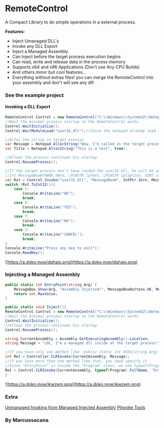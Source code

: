 
# RemoteControl

A Compact Library to do simple operations in a external process.

**Features:**
- Inject Umanaged DLL's
- Invoke any DLL Export
- Inject a Managed Assembly
- Can Inject before the target process execution begins
- Can read, write and release data in the process memory
- Supports x64 and x86 Applications (Don't use Any CPU Builds)
- And others minor but cool features...
- Everything without extras files! you can merge the RemoteControl into your assembly and don't will see any dll!

### See the example project

#### Invoking a DLL Export
```csharp
RemoteControl Control = new RemoteControl("C:\\Windows\\System32\\Notepad.exe", out Process Notepad);
//Wait the minimal process startup to the RemoteControl works
Control.WaitInitialize();
Control.WaitModuleLoad("user32.dll");//Since the notepad already load this dll, it's better wait it.

//Alloc the string in target process
var Message = Notepad.AllocString("Wow, I'm called in the target process from the Example!", true);
var Title = Notepad.AllocString("This is a test", true);

//Allows the process continues his startup
Control.ResumeProcess();

//If the target process don't have loaded the user32.dll, he will be automatically loaded!
//int MessageBoxW(HWND hWnd, LPCWSTR lpText, LPCWSTR lpCaption, UINT uType);
var Rst = Control.Invoke("user32.dll", "MessageBoxW", IntPtr.Zero, Message, Title, new IntPtr(0x20 | 0x04));//0x20 = MB_ICONQUESTION, 0x04 = MB_YESNO
switch (Rst.ToInt32()){
	case 1:
		Console.WriteLine("OK");
		break;
	case 6:
		Console.WriteLine("YES");
		break;
	case 7:
		Console.WriteLine("NO");
		break;
	case 2:
		Console.WriteLine("CANCEL");
		break;
}
Console.WriteLine("Press any key to exit");
Console.ReadKey();
```
![https://a.doko.moe/dqhajo.png](https://a.doko.moe/dqhajo.png)
### Injecting a Managed Assembly
```csharp
public static int EntryPoint(string Arg) {
	MessageBox.Show(Arg, "Assembly Injected!", MessageBoxButtons.OK, MessageBoxIcon.Information);
	return int.MaxValue;
}

public static void Inject(){
RemoteControl Control = new RemoteControl("C:\\Windows\\System32\\Notepad.exe", out Process Notepad);
//Wait the minimal process startup to the RemoteControl works
Control.WaitInitialize();
//Allows the process continues his startup
Control.ResumeProcess();

string CurrentAssembly = Assembly.GetExecutingAssembly().Location;
string Message = "LOL, I'm a managed dll inside of the target process!";

//If you have only one method like 'public static int XXXX(string Arg)' you don't need give the Injection EntryPoint
int Ret = Controller.CLRInvoke(CurrentAssembly, Message);
//If you have more than one method like that, you need specify it
//Since "EntryPoint" is inside the "Program" class, we use typeof(Program).FullName
Ret = Control.CLRInvoke(CurrentAssembly, typeof(Program).FullName, "EntryPoint", Message);
}
```
![https://a.doko.moe/ikwzem.png](https://a.doko.moe/ikwzem.png)

### Extra

[Unmanaged hooking from Managed Injected Assembly](https://github.com/marcussacana/StringReloads/blob/master/SRL/Hook/HookFX.cs)
[PInvoke Tools](https://github.com/dahall/Vanara)


### By Marcussacana
